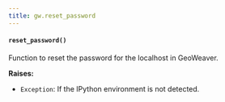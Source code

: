 ```yaml
---
title: gw.reset_password
---
```

#### `reset_password()`

Function to reset the password for the localhost in GeoWeaver.


**Raises:**

- `Exception`: If the IPython environment is not detected.
